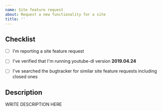 ```yaml
---
name: Site feature request
about: Request a new functionality for a site
title: ''
---
```


<!--

######################################################################
  WARNING!
  IGNORING THE FOLLOWING TEMPLATE WILL RESULT IN ISSUE CLOSED AS INCOMPLETE
######################################################################

-->


## Checklist

<!--
Carefully read and work through this check list in order to prevent the most common mistakes and misusage:
- First of, make sure you are using the latest version of youtube-dl. Run `youtube-dl --version` and ensure your version is 2019.04.24.
If it's not, see https://yt-dl.org/update on how to update. Issues with outdated version will be REJECTED.
- Search the bugtracker for similar site feature requests: https://github.com/ytdl-org/youtube-dl/issues?q=is%3Aissue. DO NOT post duplicates.
- Finally, put x into the all relevant boxes (like this [x])
-->

- [ ] I'm reporting a site feature request
- [ ] I've verified that I'm running youtube-dl version **2019.04.24**
- [ ] I've searched the bugtracker for similar site feature requests including closed ones


## Description

<!--
Provide an explanation of your site feature request in an arbitrary form. Please make sure the description is worded well enough to be understood, see https://github.com/ytdl-org/youtube-dl#is-the-description-of-the-issue-itself-sufficient. Provide any additional information, suggested solution and as much context and examples as possible.
-->

WRITE DESCRIPTION HERE
